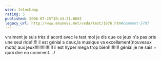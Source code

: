 ```yaml
---
user: telechamp
rating: 5
published: 2006-07-25T10:43:21.000Z
legacy_url: http://www.emunova.net/veda/test/1076.htm#comment-5787
---
```

vraiment je suis très d'acord avec le test moi je dis que ce jeux n'a pas pris une seul ride!!!!! il est génial a deux,la musique va excellament(nouveaux mots) aux jeux!!!!!!!!!!!!!!!
il est hyper mega trop bien!!!!!!!!! génial je ne sais + quoi dire no comment....!